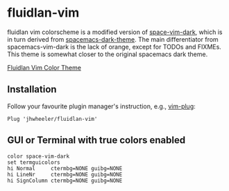 fluidlan-vim
==============

fluidlan vim colorscheme is a modified version of [space-vim-dark](https://github.com/liuchengxu/space-vim-dark), which is in turn derived from [spacemacs-dark-theme](https://github.com/nashamri/spacemacs-theme). The main differentiator from spacemacs-vim-dark is the lack of orange, except for TODOs and FIXMEs. This theme is somewhat closer to the original spacemacs dark theme.

[Fluidlan Vim Color Theme](https://user-images.githubusercontent.com/23257850/88414702-db760e80-ce0f-11ea-9ae4-29f221612e77.png)

## Installation

Follow your favourite plugin manager's instruction, e.g., [vim-plug](https://github.com/junegunn/vim-plug):

```vim
Plug 'jhwheeler/fluidlan-vim'
```

## GUI or Terminal with true colors enabled

```vim
color space-vim-dark
set termguicolors
hi Normal     ctermbg=NONE guibg=NONE
hi LineNr     ctermbg=NONE guibg=NONE
hi SignColumn ctermbg=NONE guibg=NONE
```
